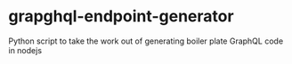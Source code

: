 # grapghql-endpoint-generator
Python script to take the work out of generating boiler plate GraphQL code in nodejs
